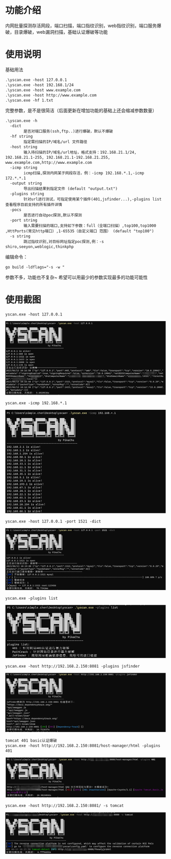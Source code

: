 # 功能介绍
内网批量探测存活网段，端口扫描，端口指纹识别，web指纹识别，端口服务爆破，目录爆破，web漏洞扫描，基础认证爆破等功能  

# 使用说明
基础用法
```
.\yscan.exe -host 127.0.0.1
.\yscan.exe -host 192.168.1/24
.\yscan.exe -host www.example.com
.\yscan.exe -host http://www.example.com
.\yscan.exe -hf 1.txt
```
完整参数，是不是很简洁（后面更新在增加功能的基础上还会缩减参数数量）
```
.\yscan.exe -h
  -dict
        是否对端口服务(ssh,ftp..)进行爆破，默认不爆破
  -hf string
        指定需扫描的IP/域名/url 文件路径
  -host string
        输入待扫描的IP/域名/url地址，格式支持：192.168.21.1/24, 192.168.21.1-255, 192.168.21.1-192.168.21.255, www.example.com,http://www.example.com
  -icmp string
        icmp扫描,探测内网某子网段存活，例：-icmp 192.168.*.1,-icmp 172.*.*.1
  -output string
        导出扫描结果到指定文件 (default "output.txt")
  -plugins string
        针对url进行测试，可指定使用某个插件(401,jsfinder...),-plugins list 查看程序目前支持的所有插件详情
  -pocs
        是否进行自动poc探测,默认不探测
  -port string
        输入需要扫描的端口,支持如下参数：full（全端口扫描）,top100,top1000 ,HttPorts(常见http端口）,1-65535（自定义端口 范围） (default "top100")
  -s string
        跳过指纹识别,对目标网址指定poc探测,例：-s shiro,seeyon,weblogic,thinkphp  
```
编辑命令：
```
go build -ldflags="-s -w "  
```
参数不多，功能也不复杂~ 希望可以用最少的参数实现最多的功能可能性  
# 使用截图  
```
yscan.exe -host 127.0.0.1
```  
![](https://github.com/pikachu-cxy/yscan/blob/71a05f31413a109f0c9577122844cf40a7b79665/images/009.png)  
```
yscan.exe -icmp 192.168.*.1
``` 
![](https://github.com/pikachu-cxy/yscan/blob/71a05f31413a109f0c9577122844cf40a7b79665/images/003.png)  
```
yscan.exe -host 127.0.0.1 -port 1521 -dict
``` 
![](https://github.com/pikachu-cxy/yscan/blob/71a05f31413a109f0c9577122844cf40a7b79665/images/004.png)  
```
yscan.exe -plugins list
```
![](https://github.com/pikachu-cxy/yscan/blob/71a05f31413a109f0c9577122844cf40a7b79665/images/005.png)  
```
yscan.exe -host http://192.168.2.150:8081 -plugins jsfinder
```
![](https://github.com/pikachu-cxy/yscan/blob/71a05f31413a109f0c9577122844cf40a7b79665/images/006.png)  
```
tomcat 401 basic认证爆破
yscan.exe -host http://192.168.2.150:8081/host-manager/html -plugins 401
```
![](https://github.com/pikachu-cxy/yscan/blob/71a05f31413a109f0c9577122844cf40a7b79665/images/008.png)
```
yscan.exe -host http://192.168.2.150:8081/ -s tomcat 
```
![](https://github.com/pikachu-cxy/yscan/blob/71a05f31413a109f0c9577122844cf40a7b79665/images/007.png)
